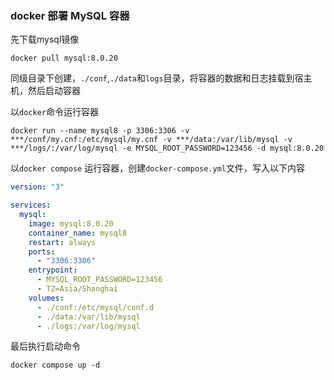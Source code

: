 ### docker 部署 MySQL 容器

先下载mysql镜像

```shell
docker pull mysql:8.0.20
```

同级目录下创建，`./conf`,`./data`和`logs`目录，将容器的数据和日志挂载到宿主机，然后启动容器

以`docker`命令运行容器
```shell
docker run --name mysql8 -p 3306:3306 -v ***/conf/my.cnf:/etc/mysql/my.cnf -v ***/data:/var/lib/mysql -v ***/logs/:/var/log/mysql -e MYSQL_ROOT_PASSWORD=123456 -d mysql:8.0.20
```

以`docker compose` 运行容器，创建`docker-compose.yml`文件，写入以下内容

```yaml
version: "3"

services:
  mysql:
    image: mysql:8.0.20
    container_name: mysql8
    restart: always
    ports:
      - "3306:3306"
    entrypoint:
      - MYSQL_ROOT_PASSWORD=123456
      - TZ=Asia/Shanghai
    volumes:
      - ./conf:/etc/mysql/conf.d
      - ./data:/var/lib/mysql
      - ./logs:/var/log/mysql
```

最后执行启动命令

```shell
docker compose up -d
```